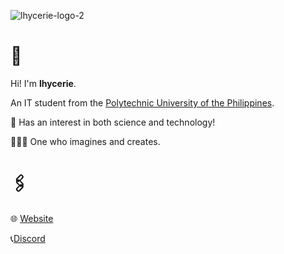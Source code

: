 ![lhycerie-logo-2](https://github.com/user-attachments/assets/f36e4987-e8bf-4368-ba7e-a5336da20a28)
<h1>🌱</h1>

Hi! I'm <b>lhycerie</b>.

An IT student from the [Polytechnic University of the Philippines](https://en.m.wikipedia.org/wiki/Polytechnic_University_of_the_Philippines).

🧬 Has an interest in both science and technology!

👩🏻‍💻 One who imagines and creates. 

<h1>🖇️</h1>

🌐 [Website](https://lhycerie.is-a.dev)

📞[Discord](https://discord.gg/users/lhycerie)

